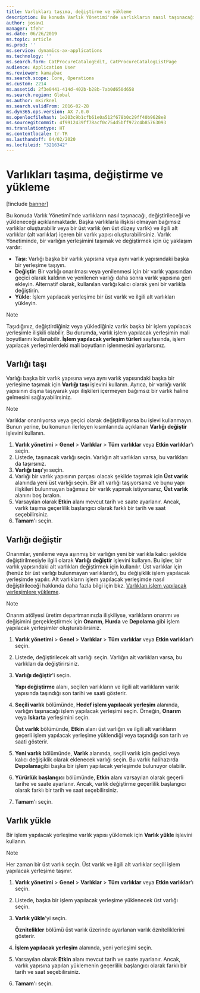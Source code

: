 ```yaml
---
title: Varlıkları taşıma, değiştirme ve yükleme
description: Bu konuda Varlık Yönetimi'nde varlıkların nasıl taşınacağı, değiştirileceği ve yükleneceği açıklanmaktadır.
author: josaw1
manager: tfehr
ms.date: 06/26/2019
ms.topic: article
ms.prod: ''
ms.service: dynamics-ax-applications
ms.technology: ''
ms.search.form: CatProcureCatalogEdit, CatProcureCatalogListPage
audience: Application User
ms.reviewer: kamaybac
ms.search.scope: Core, Operations
ms.custom: 2214
ms.assetid: 2f3e0441-414d-402b-b28b-7ab0d650d658
ms.search.region: Global
ms.author: mkirknel
ms.search.validFrom: 2016-02-28
ms.dyn365.ops.version: AX 7.0.0
ms.openlocfilehash: 1e203c9b1cfb61e0a512f678b0c29ff40b9628e8
ms.sourcegitcommit: 4f9912439ff78acf0c754d5bff972c4b85763093
ms.translationtype: HT
ms.contentlocale: tr-TR
ms.lasthandoff: 04/02/2020
ms.locfileid: "3216342"
---
```

# <a name="move-replace-and-install-assets"></a>Varlıkları taşıma, değiştirme ve yükleme

[!include [banner](../../includes/banner.md)]

 

Bu konuda Varlık Yönetimi'nde varlıkların nasıl taşınacağı, değiştirileceği ve yükleneceği açıklanmaktadır. Başka varlıklarla ilişkisi olmayan bağımsız varlıklar oluşturabilir veya bir üst varlık (en üst düzey varlık) ve ilgili alt varlıklar (alt varlıklar) içeren bir varlık yapısı oluşturabilirsiniz. Varlık Yönetiminde, bir varlığın yerleşimini taşımak ve değiştirmek için üç yaklaşım vardır:

- **Taşı**: Varlığı başka bir varlık yapısına veya aynı varlık yapısındaki başka bir yerleşime taşıyın.
- **Değiştir**: Bir varlığı onarılması veya yenilenmesi için bir varlık yapısından geçici olarak kaldırın ve yenilenen varlığı daha sonra varlık yapısına geri ekleyin. Alternatif olarak, kullanılan varlığı kalıcı olarak yeni bir varlıkla değiştirin.
- **Yükle**: İşlem yapılacak yerleşime bir üst varlık ve ilgili alt varlıkları yükleyin.

> [!NOTE]
> Taşıdığınız, değiştirdiğiniz veya yüklediğiniz varlık başka bir işlem yapılacak yerleşimle ilişkili olabilir. Bu durumda, varlık işlem yapılacak yerleşimin mali boyutlarını kullanabilir. **İşlem yapılacak yerleşim türleri** sayfasında, işlem yapılacak yerleşimlerdeki mali boyutların işlenmesini ayarlarsınız.

## <a name="move-asset"></a>Varlığı taşı

Varlığı başka bir varlık yapısına veya aynı varlık yapısındaki başka bir yerleşime taşımak için **Varlığı taşı** işlevini kullanın. Ayrıca, bir varlığı varlık yapısının dışına taşıyarak yapı ilişkileri içermeyen bağımsız bir varlık haline gelmesini sağlayabilirsiniz.

> [!NOTE]
> Varlıklar onarılıyorsa veya geçici olarak değiştiriliyorsa bu işlevi kullanmayın. Bunun yerine, bu konunun ilerleyen kısımlarında açıklanan **Varlığı değiştir** işlevini kullanın.

1. **Varlık yönetimi** \> **Genel** \> **Varlıklar** \> **Tüm varlıklar** veya **Etkin varlıklar**'ı seçin.
2. Listede, taşınacak varlığı seçin. Varlığın alt varlıkları varsa, bu varlıkları da taşırsınız.
3. **Varlığı taşı**'yı seçin.
4. Varlığı bir varlık yapısının parçası olacak şekilde taşımak için **Üst varlık** alanında yeni üst varlığı seçin. Bir alt varlığı taşıyorsanız ve bunu yapı ilişkileri bulunmayan bağımsız bir varlık yapmak istiyorsanız, **Üst varlık** alanını boş bırakın.
5. Varsayılan olarak **Etkin** alanı mevcut tarih ve saate ayarlanır. Ancak, varlık taşıma geçerlilik başlangıcı olarak farklı bir tarih ve saat seçebilirsiniz.
6. **Tamam**'ı seçin.

## <a name="replace-asset"></a>Varlığı değiştir

Onarımlar, yenileme veya aşınmış bir varlığın yeni bir varlıkla kalıcı şekilde değiştirilmesiyle ilgili olarak **Varlığı değiştir** işlevini kullanın. Bu işlev, bir varlık yapısındaki alt varlıkları değiştirmek için kullanılır. Üst varlıklar için (henüz bir üst varlığı bulunmayan varlıklardır), bu değişiklik işlem yapılacak yerleşimde yapılır. Alt varlıkların işlem yapılacak yerleşimde nasıl değiştirileceği hakkında daha fazla bilgi için bkz. [Varlıkları işlem yapılacak yerleşimlere yükleme](../functional-locations/install-objects-on-functional-locations.md).

> [!NOTE]
> Onarım atölyesi üretim departmanınızla ilişkiliyse, varlıkların onarımı ve değişimini gerçekleştirmek için **Onarım**, **Hurda** ve **Depolama** gibi işlem yapılacak yerleşimler oluşturabilirsiniz.

1. **Varlık yönetimi** \> **Genel** \> **Varlıklar** \> **Tüm varlıklar** veya **Etkin varlıklar**'ı seçin.
2. Listede, değiştirilecek alt varlığı seçin. Varlığın alt varlıkları varsa, bu varlıkları da değiştirirsiniz.
3. **Varlığı değiştir**'i seçin.

    **Yapı değiştirme** alanı, seçilen varlıkların ve ilgili alt varlıkların varlık yapısında taşındığı son tarihi ve saati gösterir.

4. **Seçili varlık** bölümünde, **Hedef işlem yapılacak yerleşim** alanında, varlığın taşınacağı işlem yapılacak yerleşimi seçin. Örneğin, **Onarım** veya **Iskarta** yerleşimini seçin.

    **Üst varlık** bölümünde, **Etkin** alanı üst varlığın ve ilgili alt varlıkların geçerli işlem yapılacak yerleşime yüklendiği veya taşındığı son tarih ve saati gösterir.

5. **Yeni varlık** bölümünde, **Varlık** alanında, seçili varlık için geçici veya kalıcı değişiklik olarak eklenecek varlığı seçin. Bu varlık halihazırda **Depolama**gibi başka bir işlem yapılacak yerleşimde bulunuyor olabilir.
7. **Yürürlük başlangıcı** bölümünde, **Etkin** alanı varsayılan olarak geçerli tarihe ve saate ayarlanır. Ancak, varlık değiştirme geçerlilik başlangıcı olarak farklı bir tarih ve saat seçebilirsiniz.
8. **Tamam**'ı seçin.

## <a name="install-asset"></a>Varlık yükle

Bir işlem yapılacak yerleşime varlık yapısı yüklemek için **Varlık yükle** işlevini kullanın.

> [!NOTE]
> Her zaman bir üst varlık seçin. Üst varlık ve ilgili alt varlıklar seçili işlem yapılacak yerleşime taşınır.

1. **Varlık yönetimi** \> **Genel** \> **Varlıklar** \> **Tüm varlıklar** veya **Etkin varlıklar**'ı seçin.
2. Listede, başka bir işlem yapılacak yerleşime yüklenecek üst varlığı seçin.
3. **Varlık yükle**'yi seçin.

    **Öznitelikler** bölümü üst varlık üzerinde ayarlanan varlık özniteliklerini gösterir.

4. **İşlem yapılacak yerleşim** alanında, yeni yerleşimi seçin.
5. Varsayılan olarak **Etkin** alanı mevcut tarih ve saate ayarlanır. Ancak, varlık yapısına yapılan yüklemenin geçerlilik başlangıcı olarak farklı bir tarih ve saat seçebilirsiniz.
6. **Tamam**'ı seçin.
